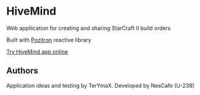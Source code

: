 # HiveMind

Web appllication for creating and sharing StarCraft II build orders

Built with [Pozitron](https://github.com/NesCafe62/vite-pozitron-starter) reactive library

[Try HiveMind app online](https://nescafe62.github.io/HiveMind/)



## Authors

Application ideas and testing by TerYmaX. Developed by NesCafe (U-238)